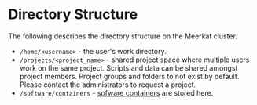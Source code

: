 # Directory Structure

The following describes the directory structure on the Meerkat cluster.

* `/home/<username>` - the user's work directory.
* `/projects/<project_name>` - shared project space where multiple users work on the same project. Scripts and data can be shared amongst project members. Project groups and folders to not exist by default. Please contact the administrators to request a project.
* `/software/containers` - [sofware containers](getting_started/software_containers.md) are stored here.